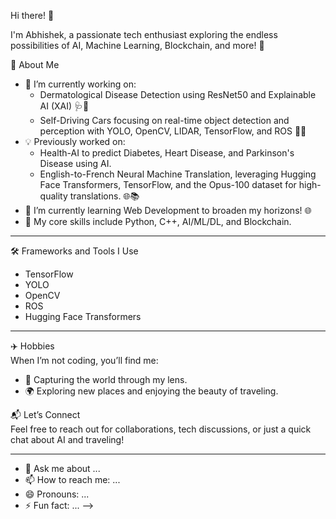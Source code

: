 
 Hi there! 👋  

I'm Abhishek, a passionate tech enthusiast exploring the endless possibilities of AI, Machine Learning, Blockchain, and more! 🚀  

 🌟 About Me  
- 🔭 I’m currently working on:  
  - Dermatological Disease Detection using ResNet50 and Explainable AI (XAI) 🩺🤖  
  - Self-Driving Cars focusing on real-time object detection and perception with YOLO, OpenCV, LIDAR, TensorFlow, and ROS 🚗💡  
- 💡 Previously worked on:  
  - Health-AI to predict Diabetes, Heart Disease, and Parkinson's Disease using AI.  
  - English-to-French Neural Machine Translation, leveraging Hugging Face Transformers, TensorFlow, and the Opus-100 dataset for high-quality translations. 🌐📚  
- 🌱 I’m currently learning Web Development to broaden my horizons! 🌐  
- 🎯 My core skills include Python, C++, AI/ML/DL, and Blockchain.  

---

 🛠️ Frameworks and Tools I Use  
- TensorFlow  
- YOLO  
- OpenCV  
- ROS  
- Hugging Face Transformers  

---

 ✈️ Hobbies  
When I’m not coding, you’ll find me:  
- 📸 Capturing the world through my lens.  
- 🌍 Exploring new places and enjoying the beauty of traveling.  

 📬 Let’s Connect  
Feel free to reach out for collaborations, tech discussions, or just a quick chat about AI and traveling!  

---


- 💬 Ask me about ...
- 📫 How to reach me: ...
- 😄 Pronouns: ...
- ⚡ Fun fact: ...
-->
